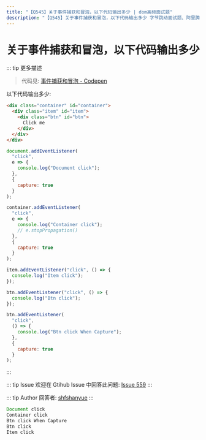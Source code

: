 ```yaml
---
title: "【Q545】关于事件捕获和冒泡，以下代码输出多少 | dom高频面试题"
description: "【Q545】关于事件捕获和冒泡，以下代码输出多少 字节跳动面试题、阿里腾讯面试题、美团小米面试题。"
---
```


# 关于事件捕获和冒泡，以下代码输出多少

::: tip 更多描述

> 代码见: [事件捕获和冒泡 - Codepen](https://codepen.io/shanyue/pen/gOmxmqw?editors=1011)

以下代码输出多少:

```html
<div class="container" id="container">
  <div class="item" id="item">
    <div class="btn" id="btn">
      Click me
    </div>
  </div>
</div>
```

```js
document.addEventListener(
  "click",
  e => {
    console.log("Document click");
  },
  {
    capture: true
  }
);

container.addEventListener(
  "click",
  e => {
    console.log("Container click");
    // e.stopPropagation()
  },
  {
    capture: true
  }
);

item.addEventListener("click", () => {
  console.log("Item click");
});

btn.addEventListener("click", () => {
  console.log("Btn click");
});

btn.addEventListener(
  "click",
  () => {
    console.log("Btn click When Capture");
  },
  {
    capture: true
  }
);
```

:::

::: tip Issue
欢迎在 Gtihub Issue 中回答此问题: [Issue 559](https://github.com/shfshanyue/Daily-Question/issues/559)
:::

::: tip Author
回答者: [shfshanyue](https://github.com/shfshanyue)
:::

```js
Document click
Container click
Btn click When Capture
Btn click
Item click
```
